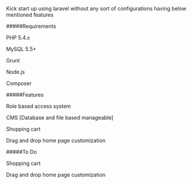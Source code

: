 Kick start up using laravel without any sort of configurations having below mentioned features

#####Requirements

PHP 5.4.x

MySQL 5.5+

Grunt

Node.js

Composer


#####Features

Role based access system

CMS [Database and file based manageable]

Shopping cart

Drag and drop home page customization


#####To Do

Shopping cart

Drag and drop home page customization
